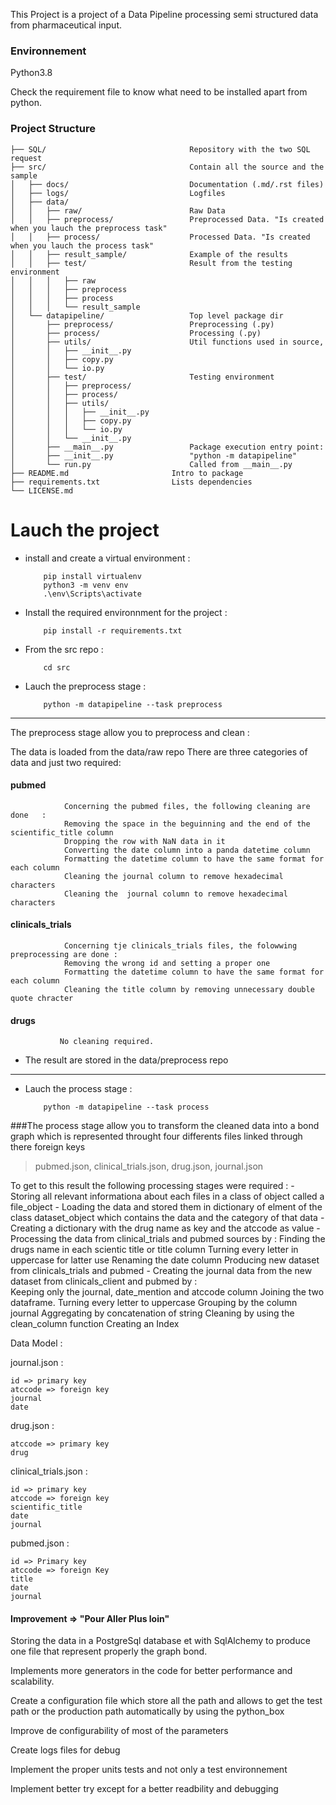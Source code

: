 This Project is a project of a Data Pipeline processing semi structured data from pharmaceutical input.


### Environnement ###
Python3.8

Check the requirement file to know what need to be installed apart from python.


### Project Structure 
```
├── SQL/                                Repository with the two SQL request
├── src/                                Contain all the source and the sample
│	├── docs/                           Documentation (.md/.rst files)
│	├── logs/                           Logfiles
│	├── data/
│	│   ├── raw/                        Raw Data
│	│   ├── preprocess/                 Preprocessed Data. "Is created when you lauch the preprocess task"
│	│   ├── process/                    Processed Data. "Is created when you lauch the process task"
│	│   ├── result_sample/              Example of the results
│	│   ├── test/                       Result from the testing environment
│	│   │   ├── raw                     
│	│   │   ├── preprocess
│	│   │   ├── process
│	│   │   └── result_sample
│	└── datapipeline/                   Top level package dir
│	    ├── preprocess/                 Preprocessing (.py)
│	    ├── process/                    Processing (.py)
│	    ├── utils/                      Util functions used in source,
│	    │   ├── __init__.py              
│	    │   ├── copy.py
│	    │   └── io.py
│	    ├── test/                       Testing environment
│	    │   ├── preprocess/
│	    │   ├── process/
│	    │   ├── utils/
│	    │   │   ├── __init__.py
│	    │   │   ├── copy.py
│	    │   │   └── io.py
│	    │   └── __init__.py
│	    ├── __main__.py                 Package execution entry point:
│	    ├── __init__.py                 "python -m datapipeline"
│       └── run.py                      Called from __main__.py
├── README.md                       Intro to package
├── requirements.txt                Lists dependencies
└── LICENSE.md
```


Lauch the project
=

-	install and create a virtual environment :

			pip install virtualenv
			python3 -m venv env
			.\env\Scripts\activate

-	Install the required environnment for the project :
	
			pip install -r requirements.txt

	

-	From the src repo :

			cd src

-	Lauch the preprocess stage :
		
			python -m datapipeline --task preprocess

- - -

The preprocess stage allow you to preprocess and clean :

The data is loaded from the data/raw repo
There are three categories of data and just two required:

#### pubmed 

	            Concerning the pubmed files, the following cleaning are done   : 
	            Removing the space in the beguinning and the end of the scientific_title column
	            Dropping the row with NaN data in it
	            Converting the date column into a panda datetime column
	            Formatting the datetime column to have the same format for each column
	            Cleaning the journal column to remove hexadecimal characters
	            Cleaning the  journal column to remove hexadecimal characters 

#### clinicals_trials

 	            Concerning tje clinicals_trials files, the folowwing preprocessing are done : 
	            Removing the wrong id and setting a proper one
	            Formatting the datetime column to have the same format for each column
	            Cleaning the title column by removing unnecessary double quote chracter

#### drugs

	           No cleaning required. 

 		

 -	The result are stored in the data/preprocess repo


- - - 
-	Lauch the process stage :

			python -m datapipeline --task process


###The process stage allow you to transform the cleaned data into a bond graph which 
is represented throught four differents files linked through there foreign keys

>pubmed.json, clinical_trials.json, drug.json, journal.json

To get to this result the following processing stages were required :
	-	Storing all relevant informationa about each files in a class of object called a file_object
	-	Loading the data and stored them in dictionary of elment of the class dataset_object which contains the data and the category of that data
	-	Creating a dictionary with the drug name as key and the atccode as value
	-	Processing the data from clinical_trials and pubmed sources by :
			Finding the drugs name in each scientic title or title column
			Turning every letter in uppercase for latter use
			Renaming the date column
			Producing new dataset from clinicals_trials and pubmed
	-	Creating the journal data from the new dataset from clinicals_client and pubmed by :	
			Keeping only the journal, date_mention and atccode column
            Joining the two dataframe.
            Turning every letter to uppercase
            Grouping by the column journal
            Aggregating by concatenation of string 
            Cleaning by using the clean_column function
            Creating an Index


Data Model : 

journal.json :
	
	id => primary key
 	atccode => foreign key
 	journal
 	date

drug.json :
	
	atccode => primary key
	drug


clinical_trials.json : 
	
	id => primary key
	atccode => foreign key
	scientific_title
	date
	journal

pubmed.json :
	
	id => Primary key 
	atccode => foreign Key
	title
	date
	journal

#### Improvement => "Pour Aller Plus loin" ###

Storing the data in a PostgreSql database et with SqlAlchemy to produce one file that represent properly the graph bond.

Implements more generators in the code for better performance and scalability.

Create a configuration file which store all the path and allows to get the test path or the production path automatically by using the python_box

Improve de configurability of most of the parameters

Create logs files for debug

Implement the proper units tests and not only a test environnement

Implement better try except for a better readbility and debugging

